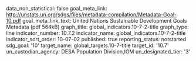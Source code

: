 data_non_statistical: false
goal_meta_link: http://unstats.un.org/sdgs/files/metadata-compilation/Metadata-Goal-10.pdf
goal_meta_link_text: United Nations Sustainable Development Goals Metadata (pdf 564kB)
graph_title: global_indicators.10-7-2-title
graph_type: line
indicator_number: 10.7.2
indicator_name: global_indicators.10-7-2-title
indicator_sort_order: 10-07-02
published: true
reporting_status: notstarted
sdg_goal: '10'
target_name: global_targets.10-7-title
target_id: '10.7'
un_custodian_agency: DESA Population Division,IOM
un_designated_tier: '3'
